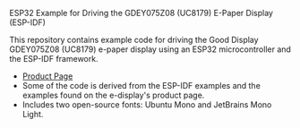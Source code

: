 ESP32 Example for Driving the GDEY075Z08 (UC8179) E-Paper Display (ESP-IDF)

This repository contains example code for driving the Good Display GDEY075Z08 (UC8179) e-paper display using an ESP32 microcontroller and the ESP-IDF framework.

* [Product Page](https://www.good-display.com/product/394.html)
* Some of the code is derived from the ESP-IDF examples and the examples found on the e-display's product page.
* Includes two open-source fonts: Ubuntu Mono and JetBrains Mono Light.
